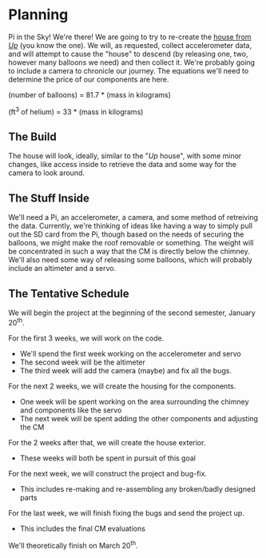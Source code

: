 # Planning
Pi in the Sky! We're there! We are going to try to re-create the [house from _Up_](https://i.ytimg.com/vi/39UQE3j4S8A/maxresdefault.jpg) (you know the one). We will, as requested, collect accelerometer data, and will attempt to cause the "house" to descend (by releasing one, two, however many balloons we need) and then collect it. We're probably going to include a camera to chronicle our journey. The equations we'll need to determine the price of our components are here.

(number of balloons) = 81.7 * (mass in kilograms)

(ft<sup>3</sup> of helium) = 33 * (mass in kilograms)
## The Build
The house will look, ideally, similar to the "_Up_ house", with some minor changes, like access inside to retrieve the data and some way for the camera to look around.
## The Stuff Inside
We'll need a Pi, an accelerometer, a camera, and some method of retreiving the data. Currently, we're thinking of ideas like having a way to simply pull out the SD card from the Pi, though based on the needs of securing the balloons, we might make the roof removable or something. The weight will be concentrated in such a way that the CM is directly below the chimney. We'll also need some way of releasing some balloons, which will probably include an altimeter and a servo.
## The Tentative Schedule
We will begin the project at the beginning of the second semester, January 20<sup>th</sup>.

For the first 3 weeks, we will work on the code.
* We'll spend the first week working on the accelerometer and servo
* The second week will be the altimeter
* The third week will add the camera (maybe) and fix all the bugs.

For the next 2 weeks, we will create the housing for the components.
* One week will be spent working on the area surrounding the chimney and components like the servo
* The next week will be spent adding the other components and adjusting the CM

For the 2 weeks after that, we will create the house exterior.
* These weeks will both be spent in pursuit of this goal

For the next week, we will construct the project and bug-fix.
* This includes re-making and re-assembling any broken/badly designed parts

For the last week, we will finish fixing the bugs and send the project up.
* This includes the final CM evaluations

We'll theoretically finish on March 20<sup>th</sup>.
